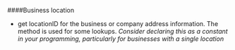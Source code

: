 ####Business location
- get locationID for the business or company address information. The method is used for some lookups.  *Consider declaring this as a constant in your programming, particularly for businesses with a single location*